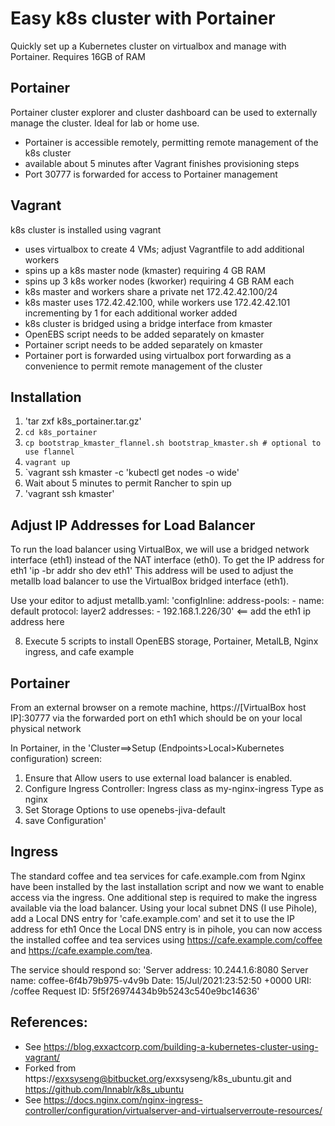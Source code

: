# Easy k8s cluster with Portainer

Quickly set up a Kubernetes cluster on virtualbox and manage with Portainer. Requires 16GB of RAM
## Portainer
Portainer cluster explorer and cluster dashboard can be used to externally manage the cluster.  Ideal for lab or home use.
- Portainer is accessible remotely, permitting remote management of the k8s cluster
- available about 5 minutes after Vagrant finishes provisioning steps
- Port 30777 is forwarded for access to Portainer management

## Vagrant
k8s cluster is installed using vagrant
- uses virtualbox to create 4 VMs; adjust Vagrantfile to add additional workers
- spins up a k8s master node (kmaster) requiring 4 GB RAM
- spins up 3 k8s worker nodes (kworker) requiring 4 GB RAM each
- k8s master and workers share a private net 172.42.42.100/24
- k8s master uses 172.42.42.100, while workers use 172.42.42.101 incrementing by 1 for each additional worker added
- k8s cluster is bridged using a bridge interface from kmaster
- OpenEBS script needs to be added separately on kmaster
- Portainer script needs to be added separately on kmaster
- Portainer port is forwarded using  virtualbox port forwarding as a convenience to permit remote management of the cluster

## Installation
1.	'tar zxf k8s_portainer.tar.gz'
2.	`cd k8s_portainer`
3.	`cp bootstrap_kmaster_flannel.sh bootstrap_kmaster.sh # optional to use flannel`
4.	`vagrant up`
5.	`vagrant ssh kmaster -c 'kubectl get nodes -o wide'
6. Wait about 5 minutes to permit Rancher to spin up
7. 'vagrant ssh kmaster'

## Adjust IP Addresses for Load Balancer
To run the load balancer using VirtualBox, we will use a bridged network interface (eth1) instead of the NAT interface (eth0).  To get the IP address for eth1
'ip -br addr sho dev eth1'
This address will be used to adjust the metallb load balancer to use the VirtualBox bridged interface (eth1).

Use your editor to adjust metallb.yaml:
'configInline:
   address-pools:
     - name: default
       protocol: layer2
       addresses:
       - 192.168.1.226/30' <== add the eth1 ip address here

8. Execute 5 scripts to install OpenEBS storage, Portainer, MetalLB, Nginx ingress, and cafe example

## Portainer
From an external browser on a remote machine, https://[VirtualBox host IP]:30777 via the forwarded port on eth1 which should be on your local physical network

In Portainer, in the 'Cluster==>Setup (Endpoints>Local>Kubernetes configuration) screen:
1. Ensure that Allow users to use external load balancer is enabled.
2. Configure Ingress Controller:
    Ingress class as my-nginx-ingress
    Type as nginx
3. Set Storage Options to use openebs-jiva-default
4. save Configuration'

## Ingress
The standard coffee and tea services for cafe.example.com from Nginx have been installed by the last installation script and now we want to enable access via the ingress.
One additional step is required to make the ingress available via the load balancer.  Using your local subnet DNS (I use Pihole), add a Local DNS entry for 'cafe.example.com' and set it to use the IP address for eth1
Once the Local DNS entry is in pihole, you can now access the installed coffee and tea services using https://cafe.example.com/coffee and https://cafe.example.com/tea.

The service should respond so:
'Server address: 10.244.1.6:8080
Server name: coffee-6f4b79b975-v4v9b
Date: 15/Jul/2021:23:52:50 +0000
URI: /coffee
Request ID: 5f5f26974434b9b5243c540e9bc14636'


## References:
- See https://blog.exxactcorp.com/building-a-kubernetes-cluster-using-vagrant/
- Forked from https://exxsyseng@bitbucket.org/exxsyseng/k8s_ubuntu.git and https://github.com/Innablr/k8s_ubuntu
- See https://docs.nginx.com/nginx-ingress-controller/configuration/virtualserver-and-virtualserverroute-resources/
